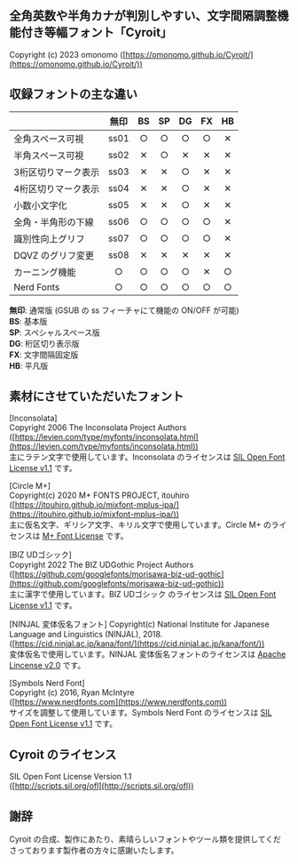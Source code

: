 ## 全角英数や半角カナが判別しやすい、文字間隔調整機能付き等幅フォント「Cyroit」

Copyright (c) 2023 omonomo ([https://omonomo.github.io/Cyroit/](https://omonomo.github.io/Cyroit/))  

## 収録フォントの主な違い

|                     | 無印 | BS | SP | DG | FX | HB |
|---------------------|:----:|:--:|:--:|:--:|:--:|:--:|
| 全角スペース可視    | ss01 | ○ | ○ | ○ | ○ | ✕ |
| 半角スペース可視    | ss02 | ✕ | ○ | ✕ | ✕ | ✕ |
| 3桁区切りマーク表示 | ss03 | ✕ | ✕ | ○ | ✕ | ✕ |
| 4桁区切りマーク表示 | ss04 | ✕ | ✕ | ○ | ✕ | ✕ |
| 小数小文字化        | ss05 | ✕ | ✕ | ○ | ✕ | ✕ |
| 全角・半角形の下線  | ss06 | ○ | ○ | ○ | ○ | ✕ |
| 識別性向上グリフ    | ss07 | ○ | ○ | ○ | ○ | ✕ |
| DQVZ のグリフ変更   | ss08 | ✕ | ✕ | ✕ | ✕ | ✕ |
| カーニング機能      |  ○  | ○ | ○ | ○ | ✕ | ○ |
| Nerd Fonts          |  ○  | ○ | ○ | ○ | ○ | ○ |

**無印**: 通常版 (GSUB の ss フィーチャにて機能の ON/OFF が可能)  
**BS**: 基本版  
**SP**: スペシャルスペース版  
**DG**: 桁区切り表示版  
**FX**: 文字間隔固定版  
**HB**: 平凡版  

## 素材にさせていただいたフォント

[Inconsolata]  
Copyright 2006 The Inconsolata Project Authors  
([https://levien.com/type/myfonts/inconsolata.html](https://levien.com/type/myfonts/inconsolata.html))  
主にラテン文字で使用しています。Inconsolata のライセンスは [SIL Open Font License v1.1](http://scripts.sil.org/ofl) です。  

[Circle M+]  
Copyright(c) 2020 M+ FONTS PROJECT, itouhiro  
([https://itouhiro.github.io/mixfont-mplus-ipa/](https://itouhiro.github.io/mixfont-mplus-ipa/))  
主に仮名文字、ギリシア文字、キリル文字で使用しています。Circle M+ のライセンスは [M+ Font License](https://itouhiro.github.io/mixfont-mplus-ipa/mplus/LICENSE_E.txt) です。  

[BIZ UDゴシック]  
Copyright 2022 The BIZ UDGothic Project Authors  
([https://github.com/googlefonts/morisawa-biz-ud-gothic](https://github.com/googlefonts/morisawa-biz-ud-gothic))  
主に漢字で使用しています。BIZ UDゴシック のライセンスは [SIL Open Font License v1.1](http://scripts.sil.org/ofl) です。  

[NINJAL 変体仮名フォント]
Copyright(c) National Institute for Japanese Language and Linguistics (NINJAL), 2018.  
([https://cid.ninjal.ac.jp/kana/font/](https://cid.ninjal.ac.jp/kana/font/))  
変体仮名で使用しています。NINJAL 変体仮名フォントのライセンスは [Apache Lincense v2.0](https://www.apache.org/licenses/LICENSE-2.0) です。  

[Symbols Nerd Font]  
Copyright (c) 2016, Ryan McIntyre  
([https://www.nerdfonts.com](https://www.nerdfonts.com))  
サイズを調整して使用しています。Symbols Nerd Font のライセンスは [SIL Open Font License v1.1](http://scripts.sil.org/ofl) です。  

## Cyroit のライセンス

SIL Open Font License Version 1.1  
([http://scripts.sil.org/ofl](http://scripts.sil.org/ofl))  

## 謝辞

Cyroit の合成、製作にあたり、素晴らしいフォントやツール類を提供してくださっております製作者の方々に感謝いたします。  
